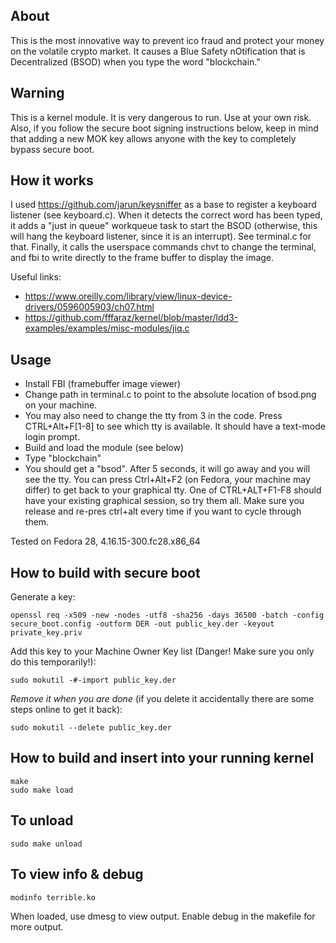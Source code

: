 ## About
This is the most innovative way to prevent ico fraud and protect your money on the volatile crypto market. It causes a Blue Safety nOtification that is Decentralized (BSOD) when you type the word "blockchain."

## Warning
This is a kernel module. It is very dangerous to run. Use at your own risk. Also, if you follow the secure boot signing instructions below, keep in mind that adding a new MOK key allows anyone with the key to completely bypass secure boot.

## How it works
I used https://github.com/jarun/keysniffer as a base to register a keyboard listener (see keyboard.c). When it detects the correct word has been typed, it adds a "just in queue" workqueue task to start the BSOD (otherwise, this will hang the keyboard listener, since it is an interrupt). See terminal.c for that. Finally, it calls the userspace commands chvt to change the terminal, and fbi to write directly to the frame buffer to display the image.

Useful links:
- https://www.oreilly.com/library/view/linux-device-drivers/0596005903/ch07.html
- https://github.com/fffaraz/kernel/blob/master/ldd3-examples/examples/misc-modules/jiq.c

## Usage
- Install FBI (framebuffer image viewer)
- Change path in terminal.c to point to the absolute location of bsod.png on your machine. 
- You may also need to change the tty from 3 in the code. Press CTRL+Alt+F[1-8] to see which tty is available. It should have a text-mode login prompt.
- Build and load the module (see below)
- Type "blockchain"
- You should get a "bsod". After 5 seconds, it will go away and you will see the tty. You can press Ctrl+Alt+F2 (on Fedora, your machine may differ) to get back to your graphical tty. One of CTRL+ALT+F1-F8 should have your existing graphical session, so try them all. Make sure you release and re-pres ctrl+alt every time if you want to cycle through them.

Tested on Fedora 28, 4.16.15-300.fc28.x86_64

## How to build with secure boot
Generate a key:
```
openssl req -x509 -new -nodes -utf8 -sha256 -days 36500 -batch -config secure_boot.config -outform DER -out public_key.der -keyout private_key.priv
```
Add this key to your Machine Owner Key list (Danger! Make sure you only do this temporarily!):
```
sudo mokutil -#-import public_key.der
```
*Remove it when you are done* (if you delete it accidentally there are some steps online to get it back):
```
sudo mokutil --delete public_key.der
```

## How to build and insert into your running kernel
```
make
sudo make load
```

## To unload
```
sudo make unload
```

## To view info & debug
```
modinfo terrible.ko
```

When loaded, use dmesg to view output. Enable debug in the makefile for more output.
